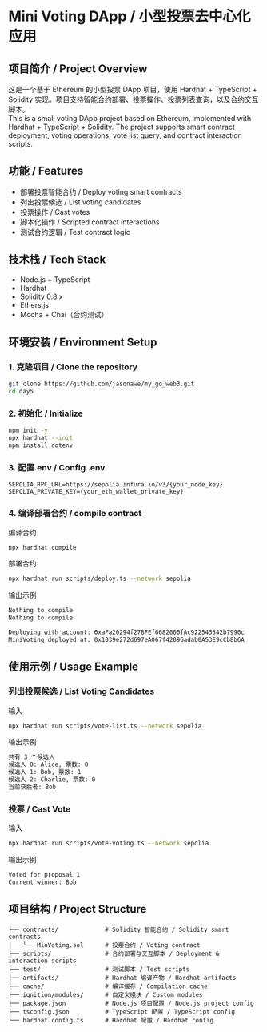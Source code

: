 # Mini Voting DApp / 小型投票去中心化应用

## 项目简介 / Project Overview
这是一个基于 Ethereum 的小型投票 DApp 项目，使用 Hardhat + TypeScript + Solidity 实现。项目支持智能合约部署、投票操作、投票列表查询，以及合约交互脚本。  
This is a small voting DApp project based on Ethereum, implemented with Hardhat + TypeScript + Solidity. The project supports smart contract deployment, voting operations, vote list query, and contract interaction scripts.

## 功能 / Features
- 部署投票智能合约 / Deploy voting smart contracts
- 列出投票候选 / List voting candidates
- 投票操作 / Cast votes
- 脚本化操作 / Scripted contract interactions
- 测试合约逻辑 / Test contract logic

## 技术栈 / Tech Stack
- Node.js + TypeScript
- Hardhat
- Solidity 0.8.x
- Ethers.js
- Mocha + Chai（合约测试）

## 环境安装 / Environment Setup

### 1. 克隆项目 / Clone the repository
```bash
git clone https://github.com/jasonawe/my_go_web3.git
cd day5
```

### 2. 初始化 / Initialize

```bash
npm init -y
npx hardhat --init
npm install dotenv
```

### 3. 配置.env / Config .env
```
SEPOLIA_RPC_URL=https://sepolia.infura.io/v3/{your_node_key}
SEPOLIA_PRIVATE_KEY={your_eth_wallet_private_key}
```

### 4. 编译部署合约 / compile contract
编译合约
```bash
npx hardhat compile
```

部署合约
``` bash 
npx hardhat run scripts/deploy.ts --network sepolia
```

输出示例
```bash
Nothing to compile
Nothing to compile

Deploying with account: 0xaFa20294f278FEf6682000fAc922545542b7990c
MiniVoting deployed at: 0x1039e272d697eA067f42096adab0A53E9cCb8b6A
```

## 使用示例 / Usage Example
### 列出投票候选 / List Voting Candidates

输入

```bash
npx hardhat run scripts/vote-list.ts --network sepolia
```
输出示例
```bash
共有 3 个候选人
候选人 0: Alice, 票数: 0
候选人 1: Bob, 票数: 1
候选人 2: Charlie, 票数: 0
当前获胜者: Bob

```
### 投票 / Cast Vote
输入
```bash
npx hardhat run scripts/vote-voting.ts --network sepolia
```
输出示例
```bash
Voted for proposal 1
Current winner: Bob
```



## 项目结构 / Project Structure
```
├── contracts/             # Solidity 智能合约 / Solidity smart contracts
│   └── MinVoting.sol      # 投票合约 / Voting contract
├── scripts/               # 合约部署与交互脚本 / Deployment & interaction scripts
├── test/                  # 测试脚本 / Test scripts
├── artifacts/             # Hardhat 编译产物 / Hardhat artifacts
├── cache/                 # 编译缓存 / Compilation cache
├── ignition/modules/      # 自定义模块 / Custom modules
├── package.json           # Node.js 项目配置 / Node.js project config
├── tsconfig.json          # TypeScript 配置 / TypeScript config
└── hardhat.config.ts      # Hardhat 配置 / Hardhat config
```